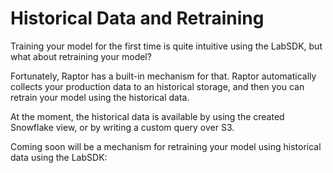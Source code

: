 # Historical Data and Retraining

Training your model for the first time is quite intuitive using the LabSDK, but what about retraining your model?

Fortunately, Raptor has a built-in mechanism for that. Raptor automatically collects your production data to an
historical storage, and then you can retrain your model using the historical data.

At the moment, the historical data is available by using the created Snowflake view, or by writing a custom query over
S3.

Coming soon will be a mechanism for retraining your model using historical data using the LabSDK:
